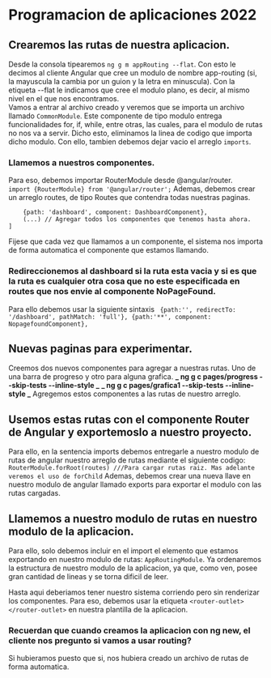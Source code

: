 # Programacion de aplicaciones 2022

## Crearemos las rutas de nuestra aplicacion.

Desde la consola tipearemos `ng g m appRouting --flat`. Con esto le decimos al cliente Angular que cree un modulo de nombre app-routing (si, la mayuscula la cambia por un guion y la letra en minuscula). Con la etiqueta --flat le indicamos que cree el modulo plano, es decir, al mismo nivel en el que nos encontramos.  
Vamos a entrar al archivo creado y veremos que se importa un archivo llamado `CommonModule`. Este componente de tipo modulo entrega funcionalidades for, if, while, entre otras, las cuales, para el modulo de rutas no nos va a servir. Dicho esto, eliminamos la linea de codigo que importa dicho modulo. Con ello, tambien debemos dejar vacio el arreglo `imports`.

### Llamemos a nuestros componentes.

Para eso, debemos importar RouterModule desde @angular/router.  
`import {RouterModule} from '@angular/router';`
Ademas, debemos crear un arreglo routes, de tipo Routes que contendra todas nuestras paginas.

```const routes:Routes = [
    {path: 'dashboard', component: DashboardComponent},
    (...) // Agregar todos los componentes que tenemos hasta ahora.
]
```

Fijese que cada vez que llamamos a un componente, el sistema nos importa de forma automatica el componente que estamos llamando.

### Redireccionemos al dashboard si la ruta esta vacia y si es que la ruta es cualquier otra cosa que no este especificada en routes que nos envie al componente NoPageFound.

Para ello debemos usar la siguiente sintaxis
` {path:'', redirectTo: '/dashboard', pathMatch: 'full'}, {path:'**', component: NopagefoundComponent},`

## Nuevas paginas para experimentar.

Creemos dos nuevos componentes para agregar a nuestras rutas. Uno de una barra de progreso y otro para alguna grafica.
**_ ng g c pages/progress --skip-tests --inline-style _**
**_ ng g c pages/grafica1 --skip-tests --inline-style _**
Agregemos estos componentes a las rutas de nuestro arreglo.

## Usemos estas rutas con el componente Router de Angular y exportemoslo a nuestro proyecto.

Para ello, en la sentencia imports debemos entregarle a nuestro modulo de rutas de angular nuestro arreglo de rutas mediante el siguiente codigo:
`RouterModule.forRoot(routes) ///Para cargar rutas raiz. Mas adelante veremos el uso de forChild`
Ademas, debemos crear una nueva llave en nuestro modulo de angular llamado exports para exportar el modulo con las rutas cargadas.

## Llamemos a nuestro modulo de rutas en nuestro modulo de la aplicacion.

Para ello, solo debemos incluir en el import el elemento que estamos exportando en nuestro modulo de rutas: `AppRoutingModule`. Ya ordenaremos la estructura de nuestro modulo de la aplicacion, ya que, como ven, posee gran cantidad de lineas y se torna dificil de leer.

Hasta aqui deberiamos tener nuestro sistema corriendo pero sin renderizar los componentes.
Para eso, debemos usar la etiqueta `<router-outlet></router-outlet>` en nuestra plantilla de la aplicacion.

### Recuerdan que cuando creamos la aplicacion con ng new, el cliente nos pregunto si vamos a usar routing?

Si hubieramos puesto que si, nos hubiera creado un archivo de rutas de forma automatica.
